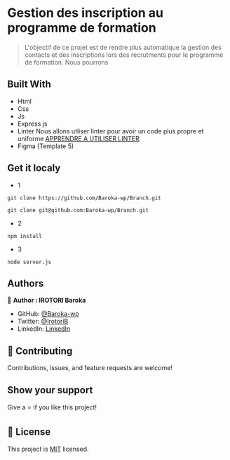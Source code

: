 # Gestion des inscription au programme de formation

> L'objectif de ce projet est de rendre plus automatique la gestion des contacts et des inscriptions lors des recrutments pour le programme de formation. Nous pourrons

## Built With

- Html
- Css
- Js
- Express js
- Linter
Nous allons utliser linter pour avoir un code plus propre et uniforme
[APPRENDRE A UTILISER LINTER ](https://github.com/irotori/linters/tree/master/html-css-js)
- Figma (Template 5)

## Get it localy
- 1
 ```
 git clone https://github.com/Baroka-wp/Branch.git
 ```
 ```
 git clone git@github.com:Baroka-wp/Branch.git

 ```
- 2
 ```
 npm install
 ```
- 3
 ```
 node server.js
 ```


## Authors

👤 **Author : IROTORI Baroka**

- GitHub: [@Baroka-wp](https://github.com/Baroka-wp)
- Twitter: [@IrotoriB](https://twitter.com/IrotoriB)
- LinkedIn: [LinkedIn](www.linkedin.com/in/baroka)


## 🤝 Contributing

Contributions, issues, and feature requests are welcome!

## Show your support

Give a ⭐️ if you like this project!


## 📝 License

This project is [MIT](./MIT.md) licensed.
